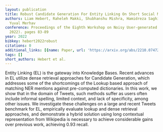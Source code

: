 ```yaml
---
layout: publication
title: Robust Candidate Generation For Entity Linking On Short Social Media Texts
authors: Liam Hebert, Raheleh Makki, Shubhanshu Mishra, Hamidreza Saghir, Anusha Kamath,
  Yuval Merhav
conference: Proceedings of the Eighth Workshop on Noisy User-generated Text (W-NUT
  2022). pages 83-89
year: 2022
bibkey: hebert2022robust
citations: 0
additional_links: [{name: Paper, url: 'https://arxiv.org/abs/2210.07472'}]
tags: []
short_authors: Hebert et al.
---
```

Entity Linking (EL) is the gateway into Knowledge Bases. Recent advances in
EL utilize dense retrieval approaches for Candidate Generation, which addresses
some of the shortcomings of the Lookup based approach of matching NER mentions
against pre-computed dictionaries. In this work, we show that in the domain of
Tweets, such methods suffer as users often include informal spelling, limited
context, and lack of specificity, among other issues. We investigate these
challenges on a large and recent Tweets benchmark for EL, empirically evaluate
lookup and dense retrieval approaches, and demonstrate a hybrid solution using
long contextual representation from Wikipedia is necessary to achieve
considerable gains over previous work, achieving 0.93 recall.